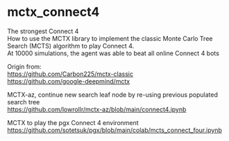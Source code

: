 # mctx_connect4  
The strongest Connect 4   
How to use the MCTX library to implement the classic Monte Carlo Tree Search (MCTS) algorithm to play Connect 4.  
At 10000 simulations, the agent was able to beat all online Connect 4 bots   

Origin from:  
https://github.com/Carbon225/mctx-classic  
https://github.com/google-deepmind/mctx  

MCTX-az, continue new search leaf node by re-using previous populated search tree  
https://github.com/lowrollr/mctx-az/blob/main/connect4.ipynb   

MCTX to play the pgx Connect 4 environment  
https://github.com/sotetsuk/pgx/blob/main/colab/mcts_connect_four.ipynb  
